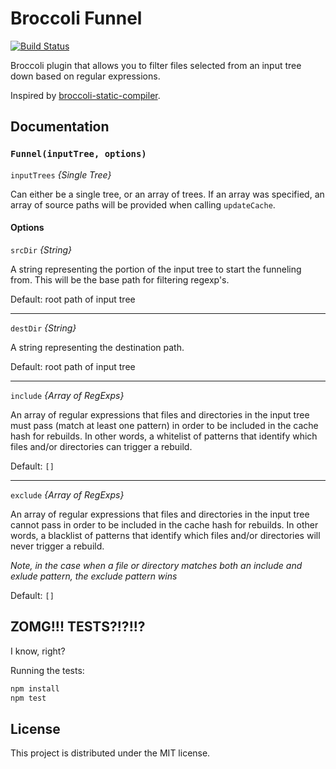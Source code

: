 # Broccoli Funnel

[![Build Status](https://travis-ci.org/rwjblue/broccoli-funnel.svg?branch=master)](https://travis-ci.org/rwjblue/broccoli-funnel)

Broccoli plugin that allows you to filter files selected from an input tree down based on regular expressions.

Inspired by [broccoli-static-compiler](https://github.com/joliss/broccoli-static-compiler).

## Documentation

### `Funnel(inputTree, options)`

`inputTrees` *{Single Tree}*

Can either be a single tree, or an array of trees. If an array was specified, an array of source paths will be provided when
calling `updateCache`.

#### Options

`srcDir` *{String}*

A string representing the portion of the input tree to start the funneling from. This will be the base path for filtering regexp's.

Default: root path of input tree

----

`destDir` *{String}*

A string representing the destination path.

Default: root path of input tree

----

`include` *{Array of RegExps}*

An array of regular expressions that files and directories in the input tree must pass (match at least one pattern) in order to be included in the cache hash for rebuilds. In other words, a whitelist of patterns that identify which files and/or directories can trigger a rebuild.


Default: `[]`

----

`exclude` *{Array of RegExps}*

An array of regular expressions that files and directories in the input tree cannot pass in order to be included in the cache hash for rebuilds. In other words, a blacklist of patterns that identify which files and/or directories will never trigger a rebuild.

*Note, in the case when a file or directory matches both an include and exlude pattern, the exclude pattern wins*

Default: `[]`

## ZOMG!!! TESTS?!?!!?

I know, right?

Running the tests:

```javascript
npm install
npm test
```

## License

This project is distributed under the MIT license.
